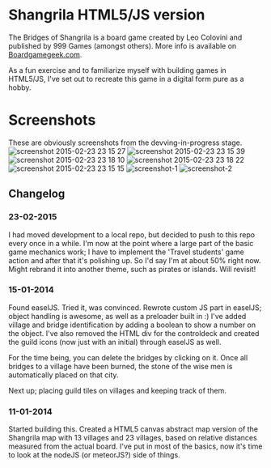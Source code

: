 # Shangrila HTML5/JS version

The Bridges of Shangrila is a board game created by Leo Colovini and published by 999 Games (amongst others). More info is available on [Boardgamegeek.com](http://boardgamegeek.com/boardgame/8190/the-bridges-of-Shangrila).

As a fun exercise and to familiarize myself with building games in HTML5/JS, I've set out to recreate this game in a digital form pure as a hobby.

# Screenshots
These are obviously screenshots from the devving-in-progress stage.
![screenshot 2015-02-23 23 15 27](https://cloud.githubusercontent.com/assets/431360/6338732/44ef302a-bbb1-11e4-8fe7-304ac6b90ff9.png)
![screenshot 2015-02-23 23 15 39](https://cloud.githubusercontent.com/assets/431360/6338731/44ef0afa-bbb1-11e4-837a-dd8acfb4bf3c.png)
![screenshot 2015-02-23 23 18 10](https://cloud.githubusercontent.com/assets/431360/6338789/a7494aa8-bbb1-11e4-83bb-c1aaf52566d5.png)
![screenshot 2015-02-23 23 18 22](https://cloud.githubusercontent.com/assets/431360/6338791/ab387206-bbb1-11e4-8a31-f2a38877c2bb.png)
![screenshot 2015-02-23 23 15 15](https://cloud.githubusercontent.com/assets/431360/6338733/44f0b2ec-bbb1-11e4-9921-93dd92404762.png)
![screenshot-1](https://cloud.githubusercontent.com/assets/431360/6327781/3dd5d8f8-bb60-11e4-815f-958ad61d9483.jpg)
![screenshot-2](https://cloud.githubusercontent.com/assets/431360/6327783/3f4a81d4-bb60-11e4-929e-87f88bf8104a.jpg)

## Changelog
### 23-02-2015
I had moved development to a local repo, but decided to push to this repo every once in a while. I'm now at the point where a large part of the basic game mechanics work; I have to implement the 'Travel students' game action and after that it's polishing up. So I'd say I'm at about 50% right now. Might rebrand it into another theme, such as pirates or islands. Will revisit!

### 15-01-2014
Found easelJS. Tried it, was convinced. Rewrote custom JS part in easelJS; object handling is awesome, as well as a preloader built in :)
I've added village and bridge identification by adding a boolean to show a number on the object. I've also removed the HTML div for the controldeck and created the guild icons (now just with an initial) through easelJS as well.

For the time being, you can delete the bridges by clicking on it. Once all bridges to a village have been burned, the stone of the wise men is automatically placed on that city.

Next up; placing guild tiles on villages and keeping track of them.

### 11-01-2014
Started building this. Created a HTML5 canvas abstract map version of the Shangrila map with 13 villages and 23 villages, based on relative distances measured from the actual board. I've put in most of the basics, now it's time to look at the nodeJS (or meteorJS?) side of things.
